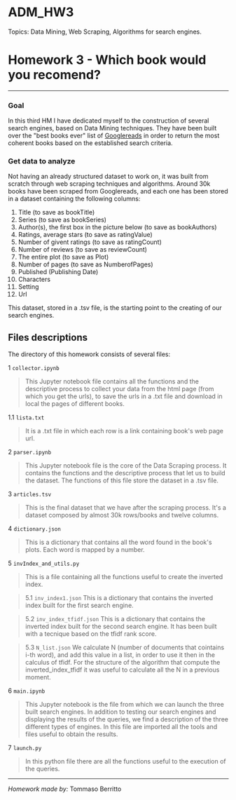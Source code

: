 # ADM_HW3
Topics: Data Mining, Web Scraping, Algorithms for search engines.

# Homework 3 - Which book would you recomend?

*************************
### Goal
In this third HM I have dedicated myself to the construction of several search engines, based on Data Mining techniques. They have been built over the "best books ever" list of [Googlereads](https://www.goodreads.com/) in order to return the most coherent books based on the established search criteria.

### Get data to analyze
Not having an already structured dataset to work on, it was built from scratch through web scraping techniques and algorithms. Around 30k books have been scraped from Googlereads, and each one has been stored in a dataset containing the following columns:

1. Title (to save as bookTitle)
2. Series (to save as bookSeries)
3. Author(s), the first box in the picture below (to save as bookAuthors)
4. Ratings, average stars (to save as ratingValue)
5. Number of givent ratings (to save as ratingCount)
6. Number of reviews (to save as reviewCount)
7. The entire plot (to save as Plot)
8. Number of pages (to save as NumberofPages)
9. Published (Publishing Date)
10. Characters
11. Setting
12. Url

This dataset, stored in a .tsv file, is the starting point to the creating of our search engines.

## Files descriptions
The directory of this homework consists of several files:

1 `collector.ipynb`
> This Jupyter notebook file contains all the functions and  the descriptive process to collect your data from the html page (from which you get the urls), to save the urls in a .txt file and download in local the pages of different books.

  1.1 `lista.txt`
  > It is a .txt file in which each row is a link containing book's web page url.

2 `parser.ipynb`
> This Jupyter notebook file is the core of the Data Scraping process. It contains the functions and the descriptive process that let us to build the dataset. The functions of this file store the dataset in a .tsv file.

3 `articles.tsv`
> This is the final dataset that we have after the scraping process. It's a dataset composed by almost 30k rows/books and twelve columns.

4 `dictionary.json`
> This is a dictionary that contains all the word found in the book's plots. Each word is mapped by a number.

5 `invIndex_and_utils.py`
> This is a file containing all the functions useful to create the inverted index.

> 5.1 `inv_index1.json`
> This is a dictionary that contains the inverted index built for the first search engine.

> 5.2 `inv_index_tfidf.json`
> This is a dictionary that contains the inverted index built for the second search engine. It has been built with a tecnique based on the tfidf rank score.

> 5.3 `N_list.json`
> We calculate N (number of documents that cointains i-th word), and add this value in a list, in order to use it then in the calculus of tfidf. For the structure of the algorithm that compute the inverted_index_tfidf it was useful to calculate all the N in a previous moment.

6 `main.ipynb`
> This Jupyter notebook is the file from which we can launch the three built search engines. In addition to testing our search engines and displaying the results of the queries, we find a description of the three different types of engines. In this file are imported all the tools and files useful to obtain the results.

7 `launch.py`
> In this python file there are all the functions useful to the execution of the queries.


**********************
*Homework made by:*
Tommaso Berritto
